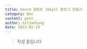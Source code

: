 ```yaml
---
title: Goorm IDE로 Jekyll 블로그 만들기
category: Dev
content: post
author: GitJaeSung
date: 2022-01-19
---
```

>작성 중입니다
